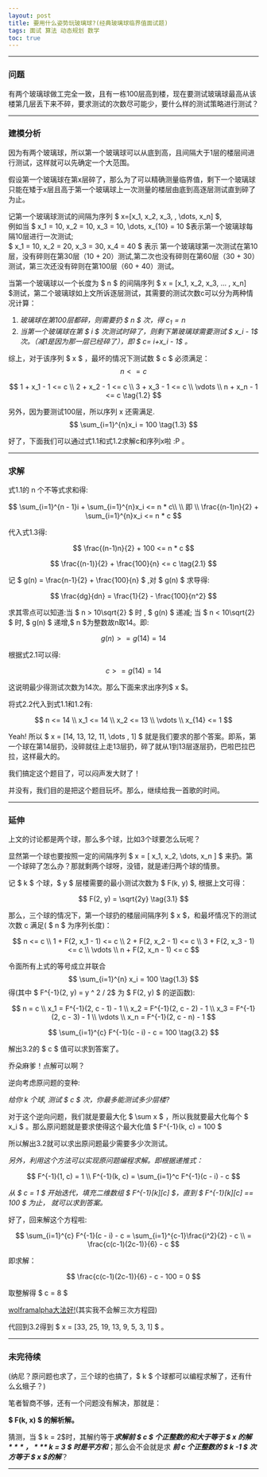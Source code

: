 ```yaml
---
layout: post
title: 要用什么姿势玩玻璃球?(经典玻璃球临界值面试题)
tags: 面试 算法 动态规划 数学 
toc: true
---
```


***
### 问题 ###
有两个玻璃球做工完全一致，且有一栋100层高到楼，现在要测试玻璃球最高从该楼第几层丢下来不碎，要求测试的次数尽可能少，要什么样的测试策略进行测试？  

***
### 建模分析 ###
因为有两个玻璃球，所以第一个玻璃球可以从底到高，且间隔大于1层的楼层间进行测试，这样就可以先确定一个大范围。

假设第一个玻璃球在第x层碎了，那么为了可以精确测量临界值，剩下一个玻璃球只能在矮于x层且高于第一个玻璃球上一次测量的楼层由底到高逐层测试直到碎了为止。

记第一个玻璃球测试的间隔为序列 $ x=[x_1, x_2, x_3,  , \dots, x_n] $,  
例如当 $ x_1 = 10, x_2 = 10, x_3 = 10, \dots, x_{10} = 10 $表示第一个玻璃球每隔10层进行一次测试;  
$ x_1 = 10, x_2 = 20, x_3 = 30, x_4 = 40 $ 表示 第一个玻璃球第一次测试在第10层，没有碎则在第30层（10 + 20）测试,第二次也没有碎则在第60层（30 + 30）测试，第三次还没有碎则在第100层（60 + 40）测试。  


当第一个玻璃球以一个长度为 $ n $ 的间隔序列 $ x = [x_1, x_2, x_3, ... , x_n] $测试，第二个玻璃球如上文所诉逐层测试，其需要的测试次数c可以分为两种情况计算：  
1. *玻璃球在第100层都碎，则需要扔 $ n $ 次，得 $c_ 1= n$*
2. *当第一个玻璃球在第 $ i $ 次测试时碎了，则剩下第玻璃球需要测试 $ x_i - 1$ 次。（减1是因为那一层已经碎了），即 $ c= i+x_i - 1$ 。*

综上，对于该序列 $ x $ ，最坏的情况下测试数 $ c $ 必须满足：
$$
n <= c \tag{1.1}
$$

$$
1 + x_1 - 1 <= c \\
2 + x_2 - 1 <= c \\
3 + x_3 - 1 <= c \\
\vdots \\
n + x_n - 1 <= c \tag{1.2}
$$


另外，因为要测试100层，所以序列 x 还需满足.  
$$
\sum_{i=1}^{n}x_i = 100 \tag{1.3}
$$


好了，下面我们可以通过式1.1和式1.2求解c和序列x啦 :P 。  



***

### 求解 ###

式1.1的 n 个不等式求和得:  


$$
\sum_{i=1}^{n - 1}i + \sum_{i=1}^{n}x_i <= n * c\\
\\
即
\\
\frac{(n-1)n}{2} + \sum_{i=1}^{n}x_i <= n * c
$$


代入式1.3得:  


$$
\frac{(n-1)n}{2} + 100 <= n * c
$$

$$
\frac{(n-1)}{2} + \frac{100}{n} <= c \tag{2.1}
$$


记 $ g(n) = \frac{n-1}{2} + \frac{100}{n} $ ,对 $ g(n) $ 求导得:  


$$
\frac{dg}{dn} = \frac{1}{2} - \frac{100}{n^2}
$$


求其零点可以知道:当 $ n > 10\sqrt{2} $ 时  , $  g(n) $ 递减; 当 $  n < 10\sqrt{2} $ 时, $ g(n) $ 递增,$ n $为整数故n取14。即:  


$$
g(n) >= g(14) = 14
$$



根据式2.1可以得:  


$$
c >= g(14) = 14 \tag{2.2}
$$


这说明最少得测试次数为14次。那么下面来求出序列$ x $。  

将式2.2代入到式1.1和1.2有:  


$$
n <= 14 \\
x_1 <= 14 \\
x_2 <= 13 \\
\vdots \\
x_{14} <= 1
$$


Yeah! 所以 $ x = [14, 13, 12, 11, \dots , 1] $ 就是我们要求的那个答案。即系，第一个球在第14层扔，没碎就往上走13层扔，碎了就从1到13层逐层扔，巴啦巴拉巴拉，这样最大的。

我们搞定这个题目了，可以闷声发大财了！

并没有，我们目的是把这个题目玩坏。那么，继续给我一首歌的时间。

***

### 延伸 ###

上文的讨论都是两个球，那么多个球，比如3个球要怎么玩呢？

显然第一个球也要按照一定的间隔序列 $ x = [ x_1, x_2, \dots, x_n ] $ 来扔。第一个球碎了怎么办？那就剩两个球呀，没错，就是递归两个球的情景。

记 $ k $ 个球，$ y $ 层楼需要的最小测试次数为 $ F(k, y) $, 根据上文可得：  


$$
F(2, y) = \sqrt{2y} \tag{3.1}
$$


那么，三个球的情况下，第一个球扔的楼层间隔序列 $ x $，和最坏情况下的测试次数 c 满足( $ n $ 为序列长度)：  


$$
n <= c \\
1 + F(2, x_1 - 1) <= c \\
2 + F(2, x_2 - 1) <= c \\
3 + F(2, x_3 - 1) <= c \\
\vdots \\
n + F(2, x_n - 1) <= c 
$$


令面所有上式的等号成立并联合
$$
\sum_{i=1}^{n} x_i = 100 \tag{1.3} 
$$
得(其中 $ F^{-1}(2, y) =  y ^ 2 / 2$ 为 $ F(2, y) $ 的逆函数):


$$
n = c \\
x_1 = F^{-1}(2, c - 1) - 1 \\
x_2 = F^{-1}(2, c - 2) - 1 \\
x_3 = F^{-1}(2, c - 3) - 1 \\
\vdots \\
x_n = F^{-1}(2, c - n) - 1
$$

$$
\sum_{i=1}^{c} F^{-1}(c - i) - c = 100 \tag{3.2}
$$




解出3.2的 $ c $ 值可以求到答案了。

乔朵麻爹！点解可以啊？

逆向考虑原问题的变种:  

*给你 $k$ 个球, 测试 $ c $ 次，你最多能测试多少层楼?*

对于这个逆向问题，我们就是要最大化 $ \sum x $ ，所以我就要最大化每个 $ x_i $ 。那么原问题就是要求使得这个最大化值      $ F^{-1}(k, c) = 100 $

所以解出3.2就可以求出原问题最少需要多少次测试。

*另外，利用这个方法可以实现原问题编程求解。即根据递推式：*  


$$
F^{-1}(1, c) = 1 \\
F^{-1}(k, c) = \sum_{i=1}^c F^{-1}(c - i) - c
$$


*从 $  c = 1 $ 开始迭代，填充二维数组 $ F^{-1}[k][c] $，直到 $ F^{-1}[k][c] == 100 $ 为止， 就可以求到答案。*

好了，回来解这个方程啦:  


$$
\sum_{i=1}^{c} F^{-1}(c - i) - c 
= \sum_{i=1}^{c-1}\frac{i^2}{2} - c \\
= \frac{c(c-1)(2c-1)}{6} - c
$$


即求解：	


$$
\frac{c(c-1)(2c-1)}{6} - c - 100 = 0
$$


取整解得 $ c = 8 $ 

[wolframalpha大法好!](https://www.wolframalpha.com/input/?i=x(x-1)(2x+-+1)%2F6+-+x+-+100+%3D+0)(其实我不会解三次方程囧)

代回到3.2得到 $ x = [33, 25, 19, 13, 9, 5, 3, 1] $ 。



***



### 未完待续

(纳尼？原问题也求了，三个球的也搞了，$ k $ 个球都可以编程求解了，还有什么幺蛾子？)

笔者智商不够，还有一个问题没有解决，那就是：

 **$ F(k, x) $ 的解析解。**

猜测，当 $ k = 2$时，其解约等于***求解前 $ c $ 个正整数的和大于等于 $ x $的解***，***$ k = 3 $ 时是平方和***；那么会不会就是求 ***前 $c$ 个正整数的 $ k -1 $ 次方等于 $ x $的解***？



***



